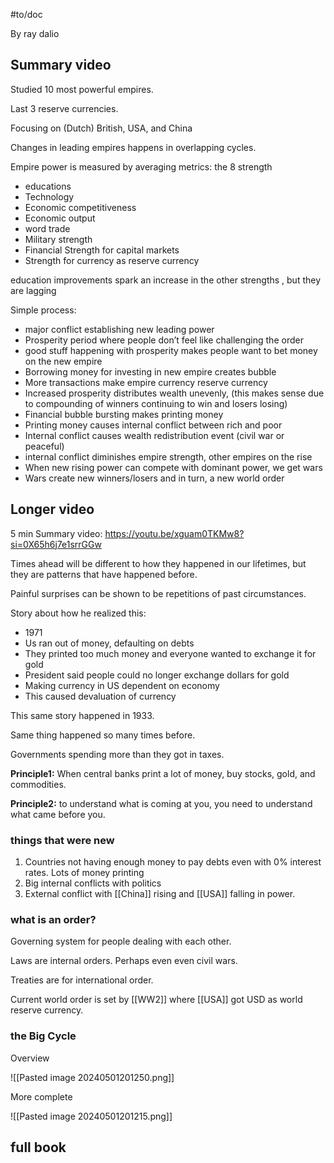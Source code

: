 #to/doc 

By ray dalio

## Summary video

Studied 10 most powerful empires.

Last 3 reserve currencies.

Focusing on (Dutch) British, USA, and China

Changes in leading empires happens in overlapping cycles.

Empire power is measured by averaging metrics: the 8 strength
- educations
- Technology
- Economic competitiveness 
- Economic output
- word trade
- Military strength
- Financial Strength for capital markets 
- Strength for currency as reserve currency

education improvements spark an increase in the other strengths , but they are lagging

Simple process:
- major conflict establishing new leading power
- Prosperity period where people don’t feel like challenging the order
- good stuff happening with prosperity makes people want to bet money on the new empire
- Borrowing money for investing in new empire creates bubble
- More transactions make empire currency reserve currency
- Increased prosperity distributes wealth unevenly, (this makes sense due to compounding of winners continuing to win and losers losing)
- Financial bubble bursting makes printing money
- Printing money causes internal conflict between rich and poor
- Internal conflict causes wealth redistribution event (civil war or peaceful)
- internal conflict diminishes empire strength, other empires on the rise
- When new rising power can compete with dominant power, we get wars
- Wars create new winners/losers and in turn, a new world order 


## Longer video

5 min Summary video: https://youtu.be/xguam0TKMw8?si=0X65h6j7e1srrGGw

Times ahead will be different to how they happened in our lifetimes, but they are patterns that have happened before.

Painful surprises can be shown to be repetitions of past circumstances.

Story about how he realized this:

- 1971
- Us ran out of money, defaulting on debts 
- They printed too much money and everyone wanted to exchange it for gold
- President said people could no longer exchange dollars for gold
- Making currency in US dependent on economy
- This caused devaluation of currency

This same story happened in 1933.

Same thing happened so many times before.

Governments spending more than they got in taxes. 

**Principle1:** When central banks print a lot of money, buy stocks, gold, and commodities.

**Principle2:** to understand what is coming at you, you need to understand what came before you.

### things that were new
1. Countries not having enough money to pay debts even with 0% interest rates. Lots of money printing
2. Big internal conflicts with politics
3. External conflict with [[China]] rising and [[USA]] falling in power.

### what is an order?
Governing system for people dealing with each other.

Laws are internal orders. Perhaps even even civil wars.

Treaties are for international order.

Current world order is set by [[WW2]] where [[USA]] got USD as world reserve currency.

### the Big Cycle
Overview

![[Pasted image 20240501201250.png]]

More complete

![[Pasted image 20240501201215.png]]


## full book

